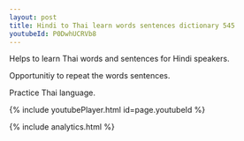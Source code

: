 ```yaml
---
layout: post
title: Hindi to Thai learn words sentences dictionary 545 
youtubeId: P0DwhUCRVb8
---
```

 
 
Helps to learn Thai words and sentences for Hindi speakers.

Opportunitiy to repeat the words sentences. 

Practice Thai language. 
 
{% include youtubePlayer.html id=page.youtubeId %}
 
 
{% include analytics.html %}